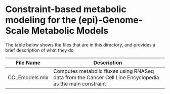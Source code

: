 # Constraint-based metabolic modeling for the (epi)-Genome-Scale Metabolic Models

The table below shows the files that are in this directory, and provides a brief description of what they do.

File Name| Description
--|--|
CCLEmodels.mlx | Computes metabolic fluxes using RNASeq data from the Cancer Cell Line Encyclopedia as the main constraint |
